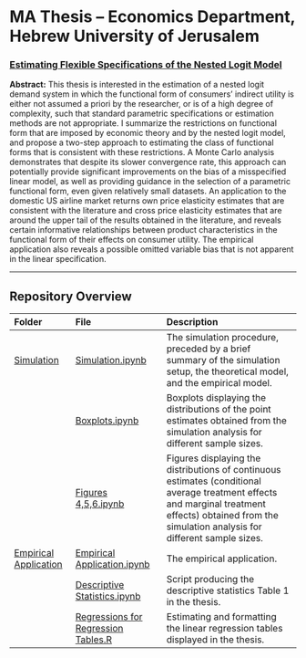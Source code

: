 # MA Thesis – Economics Department, Hebrew University of Jerusalem

### [Estimating Flexible Specifications of the Nested Logit Model](https://raw.githack.com/yotamnir/MA-Thesis-Flexible-Logit-Demand-Estimation/master/Thesis.pdf)

**Abstract:** This thesis is interested in the estimation of a nested logit demand system in which the functional form of consumers’ indirect utility is either not assumed a priori by the researcher, or is of a high degree of complexity, such that standard parametric specifications or estimation methods are not appropriate. I summarize the restrictions on functional form that are imposed by economic theory and by the nested logit model, and propose a two-step approach to estimating the class of functional forms that is consistent with these restrictions. A Monte Carlo analysis demonstrates that despite its slower convergence rate, this approach can potentially provide significant improvements on the bias of a misspecified linear model, as well as providing guidance in the selection of a parametric functional form, even given relatively small datasets. An application to the domestic US airline market returns own price elasticity estimates that are consistent with the literature and cross price elasticity estimates that are around the upper tail of the results obtained in the literature, and reveals certain informative relationships between product characteristics in the functional form of their effects on consumer utility. The empirical application also reveals a possible omitted variable bias that is not apparent in the linear specification.

-----

## Repository Overview


| Folder                | File                                | Description
|:----------------------|:------------------------------------|:-------------
| [Simulation](https://github.com/yotamnir/MA-Thesis-Flexible-Logit-Demand-Estimation/tree/master/Scripts/Simulation)           | [Simulation.ipynb](https://github.com/yotamnir/MA-Thesis-Flexible-Logit-Demand-Estimation/blob/master/Scripts/Simulation/Simulation.ipynb)                    | The simulation procedure, preceded by a brief summary of the simulation setup, the theoretical model, and the empirical model.
|                       | [Boxplots.ipynb](https://github.com/yotamnir/MA-Thesis-Flexible-Logit-Demand-Estimation/blob/master/Scripts/Simulation/Boxplots.ipynb)                      | Boxplots displaying the distributions of the point estimates obtained from the simulation analysis for different sample sizes.
|                       | [Figures 4,5,6.ipynb](https://github.com/yotamnir/MA-Thesis-Flexible-Logit-Demand-Estimation/blob/master/Scripts/Simulation/Figures%204%2C5%2C6.ipynb)                 | Figures displaying the distributions of continuous estimates (conditional average treatment effects and marginal treatment effects) obtained from the simulation analysis for different sample sizes.
| [Empirical Application](https://github.com/yotamnir/MA-Thesis-Flexible-Logit-Demand-Estimation/tree/master/Scripts/Empirical%20Application) | [Empirical Application.ipynb](https://github.com/yotamnir/MA-Thesis-Flexible-Logit-Demand-Estimation/blob/master/Scripts/Empirical%20Application/Empirical%20Application.ipynb)         | The empirical application.
|                       | [Descriptive Statistics.ipynb](https://github.com/yotamnir/MA-Thesis-Flexible-Logit-Demand-Estimation/blob/master/Scripts/Empirical%20Application/Descriptive%20Statistics.ipynb)        | Script producing the descriptive statistics Table 1 in the thesis.
|                       | [Regressions for Regression Tables.R](https://github.com/yotamnir/MA-Thesis-Flexible-Logit-Demand-Estimation/blob/master/Scripts/Empirical%20Application/Regressions%20for%20regression%20tables.R) | Estimating and formatting the linear regression tables displayed in the thesis.
